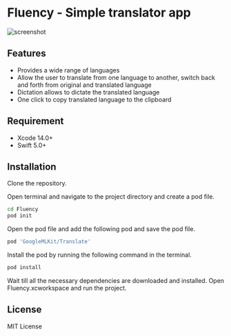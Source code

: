 # Fluency -  Simple translator app


![screenshot](https://user-images.githubusercontent.com/62532677/201827637-345be659-dd1a-4d3a-90fd-c076b742afbe.png)

## Features

- Provides a wide range of languages
- Allow the user to translate from one language to another, switch back and
forth from original and translated language
- Dictation allows to dictate the translated language
- One click to copy translated language to the clipboard 

## Requirement

- Xcode 14.0+
- Swift 5.0+

## Installation

Clone the repository.

Open terminal and navigate to the project directory and create a pod file.

```sh
cd Fluency
pod init
```
Open the pod file and add the following pod and save the pod file. 
```sh
pod 'GoogleMLKit/Translate'
```
Install the pod by running the following command in the terminal.
```sh
pod install
```
Wait till all the necessary dependencies are downloaded and installed. 
Open Fluency.xcworkspace and run the project.

## License

MIT License


[//]: # (These are reference links used in the body of this note and get stripped out when the markdown processor does its job. There is no need to format nicely because it shouldn't be seen. Thanks SO - http://stackoverflow.com/questions/4823468/store-comments-in-markdown-syntax)

   [dill]: <https://github.com/joemccann/dillinger>
   [git-repo-url]: <https://github.com/joemccann/dillinger.git>
   [john gruber]: <http://daringfireball.net>
   [df1]: <http://daringfireball.net/projects/markdown/>
   [markdown-it]: <https://github.com/markdown-it/markdown-it>
   [Ace Editor]: <http://ace.ajax.org>
   [node.js]: <http://nodejs.org>
   [Twitter Bootstrap]: <http://twitter.github.com/bootstrap/>
   [jQuery]: <http://jquery.com>
   [@tjholowaychuk]: <http://twitter.com/tjholowaychuk>
   [express]: <http://expressjs.com>
   [AngularJS]: <http://angularjs.org>
   [Gulp]: <http://gulpjs.com>

   [PlDb]: <https://github.com/joemccann/dillinger/tree/master/plugins/dropbox/README.md>
   [PlGh]: <https://github.com/joemccann/dillinger/tree/master/plugins/github/README.md>
   [PlGd]: <https://github.com/joemccann/dillinger/tree/master/plugins/googledrive/README.md>
   [PlOd]: <https://github.com/joemccann/dillinger/tree/master/plugins/onedrive/README.md>
   [PlMe]: <https://github.com/joemccann/dillinger/tree/master/plugins/medium/README.md>
   [PlGa]: <https://github.com/RahulHP/dillinger/blob/master/plugins/googleanalytics/README.md>
